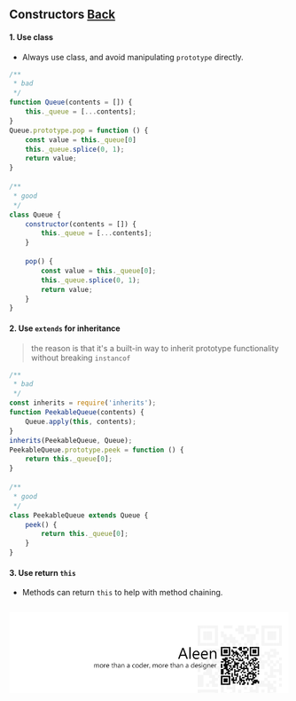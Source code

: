 ## Constructors [**Back**](./../README.md)

#### 1. Use class

- Always use class, and avoid manipulating `prototype` directly.

```js
/**
 * bad
 */
function Queue(contents = []) {
    this._queue = [...contents];
}
Queue.prototype.pop = function () {
    const value = this._queue[0]
    this._queue.splice(0, 1);
    return value;
}

/**
 * good
 */
class Queue {
    constructor(contents = []) {
        this._queue = [...contents];
    }
    
    pop() {
        const value = this._queue[0];
        this._queue.splice(0, 1);
        return value;
    }
}
```

#### 2. Use `extends` for inheritance

> the reason is that it's a built-in way to inherit prototype functionality without breaking `instancof`

```js
/**
 * bad
 */
const inherits = require('inherits');
function PeekableQueue(contents) {
    Queue.apply(this, contents);
}
inherits(PeekableQueue, Queue);
PeekableQueue.prototype.peek = function () {
    return this._queue[0];
}

/**
 * good
 */
class PeekableQueue extends Queue {
    peek() {
        return this._queue[0];
    }
}
```

#### 3. Use return `this`

- Methods can return `this` to help with method chaining.

```js

```

<a href="http://aleen42.github.io/" target="_blank" ><img src="./../pic/tail.gif"></a>